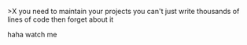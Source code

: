 \>X you need to maintain your projects you can't just write thousands of lines of code then forget about it

haha watch me
